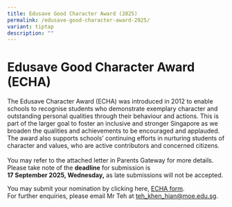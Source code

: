 ```yaml
---
title: Edusave Good Character Award (2025)
permalink: /edusave-good-character-award-2025/
variant: tiptap
description: ""
---
```

<h1><strong>Edusave Good Character Award (ECHA)</strong></h1>
<p>The Edusave Character Award (ECHA) was introduced in 2012 to enable schools
to recognise students who demonstrate exemplary character and outstanding
personal qualities through their behaviour and actions. This is part of
the larger goal to foster an inclusive and stronger Singapore as we broaden
the qualities and achievements to be encouraged and applauded. The award
also supports schools’ continuing efforts in nurturing students of character
and values, who are active contributors and concerned citizens.
<br>
<br>You may refer to the attached letter in Parents Gateway for more details.
Please take note of the <strong>deadline</strong> for submission is
<br><strong>17 September 2025, Wednesday,</strong> as late submissions will
not be accepted.</p>
<p>You may submit your nomination by clicking here, <a href="https://go.gov.sg/zhpsecha2025" rel="noopener nofollow" target="_blank">ECHA form</a>.
<br>For further enquiries, please email Mr Teh at <a href="mailto:teh_khen_hian@moe.edu.sg" rel="noopener noreferrer nofollow" target="_blank">teh_khen_hian@moe.edu.sg</a>.
<br>
</p>
<p></p>